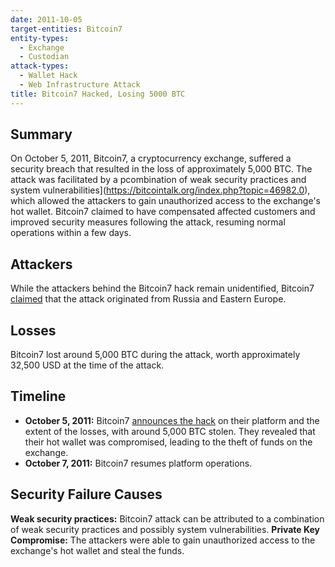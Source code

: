 ```yaml
---
date: 2011-10-05
target-entities: Bitcoin7
entity-types:
  - Exchange
  - Custodian
attack-types:
  - Wallet Hack
  - Web Infrastructure Attack
title: Bitcoin7 Hacked, Losing 5000 BTC
---
```


## Summary

On October 5, 2011, Bitcoin7, a cryptocurrency exchange, suffered a security breach that resulted in the loss of approximately 5,000 BTC. The attack was facilitated by a pcombination of weak security practices and system vulnerabilities](https://bitcointalk.org/index.php?topic=46982.0), which allowed the attackers to gain unauthorized access to the exchange's hot wallet. Bitcoin7 claimed to have compensated affected customers and improved security measures following the attack, resuming normal operations within a few days.

## Attackers

While the attackers behind the Bitcoin7 hack remain unidentified, Bitcoin7 [claimed](https://siliconangle.com/2011/10/07/bitcoin7-hacked-funds-recovery-requires-sensitive-personal-information/) that the attack originated from Russia and Eastern Europe.

## Losses

Bitcoin7 lost around 5,000 BTC during the attack, worth approximately 32,500 USD at the time of the attack.

## Timeline

- **October 5, 2011:** Bitcoin7 [announces the hack](https://en.bitcoin.it/wiki/Bitcoin7) on their platform and the extent of the losses, with around 5,000 BTC stolen. They revealed that their hot wallet was compromised, leading to the theft of funds on the exchange.
- **October 7, 2011:** Bitcoin7 resumes platform operations.

## Security Failure Causes

**Weak security practices:** Bitcoin7 attack can be attributed to a combination of weak security practices and possibly system vulnerabilities.
**Private Key Compromise:** The attackers were able to gain unauthorized access to the exchange's hot wallet and steal the funds.
